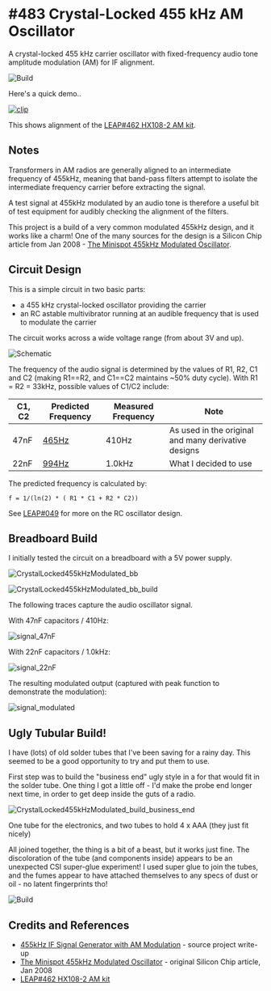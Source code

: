 # #483 Crystal-Locked 455 kHz AM Oscillator

A crystal-locked 455 kHz carrier oscillator with fixed-frequency audio tone amplitude modulation (AM) for IF alignment.

![Build](./assets/CrystalLocked455kHzModulated_build.jpg?raw=true)

Here's a quick demo..

[![clip](https://img.youtube.com/vi/o3_eylHBAME/0.jpg)](https://www.youtube.com/watch?v=o3_eylHBAME)

This shows alignment of the
[LEAP#462 HX108-2 AM kit](../../../Radio/AM/HX108-2).

## Notes

Transformers in AM radios are generally aligned to an intermediate frequency of 455kHz,
meaning that band-pass filters attempt to isolate the intermediate frequency carrier before extracting the signal.

A test signal at 455kHz modulated by an audio tone is therefore a useful bit of test equipment for audibly checking the alignment of the filters.

This project is a build of a very common modulated 455kHz design, and it works like a charm!
One of the many sources for the design is a Silicon Chip article from Jan 2008 -
[The Minispot 455kHz Modulated Oscillator](http://archive.siliconchip.com.au/cms/A_109838/article.html).

## Circuit Design

This is a simple circuit in two basic parts:

* a 455 kHz crystal-locked oscillator providing the carrier
* an RC astable multivibrator running at an audible frequency that is used to modulate the carrier

The circuit works across a wide voltage range (from about 3V and up).

![Schematic](./assets/CrystalLocked455kHzModulated_schematic.jpg?raw=true)

The frequency of the audio signal is determined by the values of R1, R2, C1 and C2 (making R1==R2, and C1==C2 maintains ~50% duty cycle).
With R1 = R2 = 33kHz, possible values of C1/C2 include:

| C1, C2 | Predicted Frequency | Measured Frequency | Note |
|--------|---------------------|--------------------|------|
| 47nF   | [465Hz](https://www.wolframalpha.com/input/?i=1%2F(ln(2)(+2+*+33k%CE%A9+*+47nF))) | 410Hz  | As used in the original and many derivative designs |
| 22nF   | [994Hz](https://www.wolframalpha.com/input/?i=1%2F(ln(2)(+2+*+33k%CE%A9+*+22nF))) | 1.0kHz | What I decided to use |

The predicted frequency is calculated by:

    f = 1/(ln(2) * ( R1 * C1 + R2 * C2))

See [LEAP#049](../BjtRcOscillator) for more on the RC oscillator design.

## Breadboard Build

I initially tested the circuit on a breadboard with a 5V power supply.

![CrystalLocked455kHzModulated_bb](./assets/CrystalLocked455kHzModulated_bb.jpg?raw=true)

![CrystalLocked455kHzModulated_bb_build](./assets/CrystalLocked455kHzModulated_bb_build.jpg?raw=true)

The following traces capture the audio oscillator signal.

With 47nF capacitors / 410Hz:

![signal_47nF](./assets/signal_47nF.gif?raw=true)

With 22nF capacitors / 1.0kHz:

![signal_22nF](./assets/signal_22nF.gif?raw=true)

The resulting modulated output (captured with peak function to demonstrate the modulation):

![signal_modulated](./assets/signal_modulated.gif?raw=true)

## Ugly Tubular Build!

I have (lots) of old solder tubes that I've been saving for a rainy day.
This seemed to be a good opportunity to try and put them to use.

First step was to build the "business end" ugly style in a for that would fit in the solder tube.
One thing I got a little off - I'd make the probe end longer next time, in order to get deep inside the guts of a radio.

![CrystalLocked455kHzModulated_build_business_end](./assets/CrystalLocked455kHzModulated_build_business_end.jpg?raw=true)

One tube for the electronics, and two tubes to hold 4 x AAA (they just fit nicely)

All joined together, the thing is a bit of a beast, but it works just fine.
The discoloration of the tube (and components inside) appears to be an unexpected CSI super-glue experiment!
I used super glue to join the tubes, and the fumes appear to have attached themselves to any specs of dust or oil - no latent fingerprints tho!

![Build](./assets/CrystalLocked455kHzModulated_build.jpg?raw=true)

## Credits and References

* [455kHz IF Signal Generator with AM Modulation](http://electronics-alfiemalfie.blogspot.com/p/455khz-intermediate-frequency-generator.html) - source project write-up
* [The Minispot 455kHz Modulated Oscillator](http://archive.siliconchip.com.au/cms/A_109838/article.html) - original Silicon Chip article, Jan 2008
* [LEAP#462 HX108-2 AM kit](../../../Radio/AM/HX108-2)
